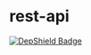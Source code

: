 # rest-api

[![DepShield Badge](https://depshield.sonatype.org/badges/owner/repository/depshield.svg)](https://depshield.github.io)

